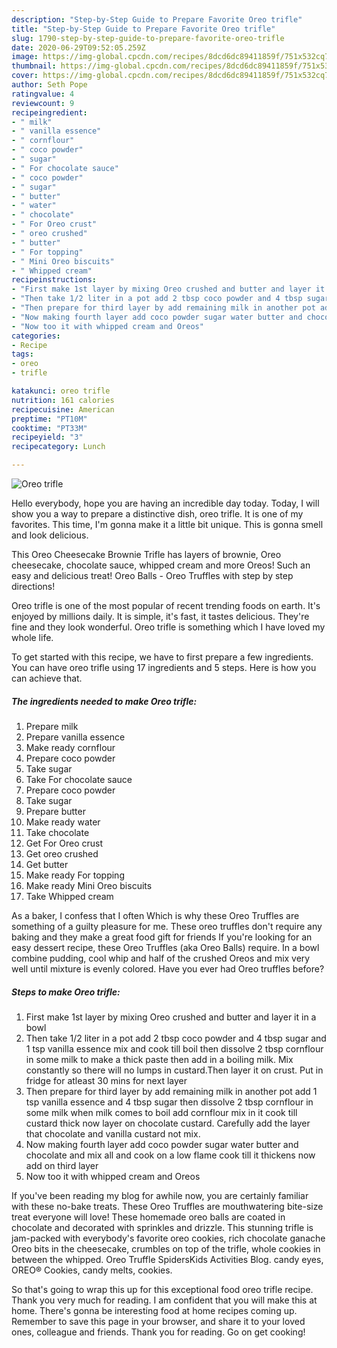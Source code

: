 ```yaml
---
description: "Step-by-Step Guide to Prepare Favorite Oreo trifle"
title: "Step-by-Step Guide to Prepare Favorite Oreo trifle"
slug: 1790-step-by-step-guide-to-prepare-favorite-oreo-trifle
date: 2020-06-29T09:52:05.259Z
image: https://img-global.cpcdn.com/recipes/8dcd6dc89411859f/751x532cq70/oreo-trifle-recipe-main-photo.jpg
thumbnail: https://img-global.cpcdn.com/recipes/8dcd6dc89411859f/751x532cq70/oreo-trifle-recipe-main-photo.jpg
cover: https://img-global.cpcdn.com/recipes/8dcd6dc89411859f/751x532cq70/oreo-trifle-recipe-main-photo.jpg
author: Seth Pope
ratingvalue: 4
reviewcount: 9
recipeingredient:
- " milk"
- " vanilla essence"
- " cornflour"
- " coco powder"
- " sugar"
- " For chocolate sauce"
- " coco powder"
- " sugar"
- " butter"
- " water"
- " chocolate"
- " For Oreo crust"
- " oreo crushed"
- " butter"
- " For topping"
- " Mini Oreo biscuits"
- " Whipped cream"
recipeinstructions:
- "First make 1st layer by mixing Oreo crushed and butter and layer it in a bowl"
- "Then take 1/2 liter in a pot add 2 tbsp coco powder and 4 tbsp sugar and 1 tsp vanilla essence mix and cook till boil then dissolve 2 tbsp cornflour in some milk to make a thick paste then add in a boiling milk. Mix constantly so there will no lumps in custard.Then layer it on crust. Put in fridge for atleast 30 mins for next layer"
- "Then prepare for third layer by add remaining milk in another pot add 1 tsp vanilla essence and 4 tbsp sugar then dissolve 2 tbsp cornflour in some milk when milk comes to boil add cornflour mix in it cook till custard thick now layer on chocolate custard. Carefully add the layer that chocolate and vanilla custard not mix."
- "Now making fourth layer add coco powder sugar water butter and chocolate and mix all and cook on a low flame cook till it thickens now add on third layer"
- "Now too it with whipped cream and Oreos"
categories:
- Recipe
tags:
- oreo
- trifle

katakunci: oreo trifle 
nutrition: 161 calories
recipecuisine: American
preptime: "PT10M"
cooktime: "PT33M"
recipeyield: "3"
recipecategory: Lunch

---
```



![Oreo trifle](https://img-global.cpcdn.com/recipes/8dcd6dc89411859f/751x532cq70/oreo-trifle-recipe-main-photo.jpg)

Hello everybody, hope you are having an incredible day today. Today, I will show you a way to prepare a distinctive dish, oreo trifle. It is one of my favorites. This time, I'm gonna make it a little bit unique. This is gonna smell and look delicious.

This Oreo Cheesecake Brownie Trifle has layers of brownie, Oreo cheesecake, chocolate sauce, whipped cream and more Oreos! Such an easy and delicious treat! Oreo Balls - Oreo Truffles with step by step directions!

Oreo trifle is one of the most popular of recent trending foods on earth. It's enjoyed by millions daily. It is simple, it's fast, it tastes delicious. They're fine and they look wonderful. Oreo trifle is something which I have loved my whole life.


To get started with this recipe, we have to first prepare a few ingredients. You can have oreo trifle using 17 ingredients and 5 steps. Here is how you can achieve that.

<!--inarticleads1-->

##### The ingredients needed to make Oreo trifle:

1. Prepare  milk
1. Prepare  vanilla essence
1. Make ready  cornflour
1. Prepare  coco powder
1. Take  sugar
1. Take  For chocolate sauce
1. Prepare  coco powder
1. Take  sugar
1. Prepare  butter
1. Make ready  water
1. Take  chocolate
1. Get  For Oreo crust
1. Get  oreo crushed
1. Get  butter
1. Make ready  For topping
1. Make ready  Mini Oreo biscuits
1. Take  Whipped cream


As a baker, I confess that I often Which is why these Oreo Truffles are something of a guilty pleasure for me. These oreo truffles don&#39;t require any baking and they make a great food gift for friends If you&#39;re looking for an easy dessert recipe, these Oreo Truffles (aka Oreo Balls) require. In a bowl combine pudding, cool whip and half of the crushed Oreos and mix very well until mixture is evenly colored. Have you ever had Oreo truffles before? 

<!--inarticleads2-->

##### Steps to make Oreo trifle:

1. First make 1st layer by mixing Oreo crushed and butter and layer it in a bowl
1. Then take 1/2 liter in a pot add 2 tbsp coco powder and 4 tbsp sugar and 1 tsp vanilla essence mix and cook till boil then dissolve 2 tbsp cornflour in some milk to make a thick paste then add in a boiling milk. Mix constantly so there will no lumps in custard.Then layer it on crust. Put in fridge for atleast 30 mins for next layer
1. Then prepare for third layer by add remaining milk in another pot add 1 tsp vanilla essence and 4 tbsp sugar then dissolve 2 tbsp cornflour in some milk when milk comes to boil add cornflour mix in it cook till custard thick now layer on chocolate custard. Carefully add the layer that chocolate and vanilla custard not mix.
1. Now making fourth layer add coco powder sugar water butter and chocolate and mix all and cook on a low flame cook till it thickens now add on third layer
1. Now too it with whipped cream and Oreos


If you&#39;ve been reading my blog for awhile now, you are certainly familiar with these no-bake treats. These Oreo Truffles are mouthwatering bite-size treat everyone will love! These homemade oreo balls are coated in chocolate and decorated with sprinkles and drizzle. This stunning trifle is jam-packed with everybody&#39;s favorite oreo cookies, rich chocolate ganache Oreo bits in the cheesecake, crumbles on top of the trifle, whole cookies in between the whipped. Oreo Truffle SpidersKids Activities Blog. candy eyes, OREO® Cookies, candy melts, cookies. 

So that's going to wrap this up for this exceptional food oreo trifle recipe. Thank you very much for reading. I am confident that you will make this at home. There's gonna be interesting food at home recipes coming up. Remember to save this page in your browser, and share it to your loved ones, colleague and friends. Thank you for reading. Go on get cooking!
